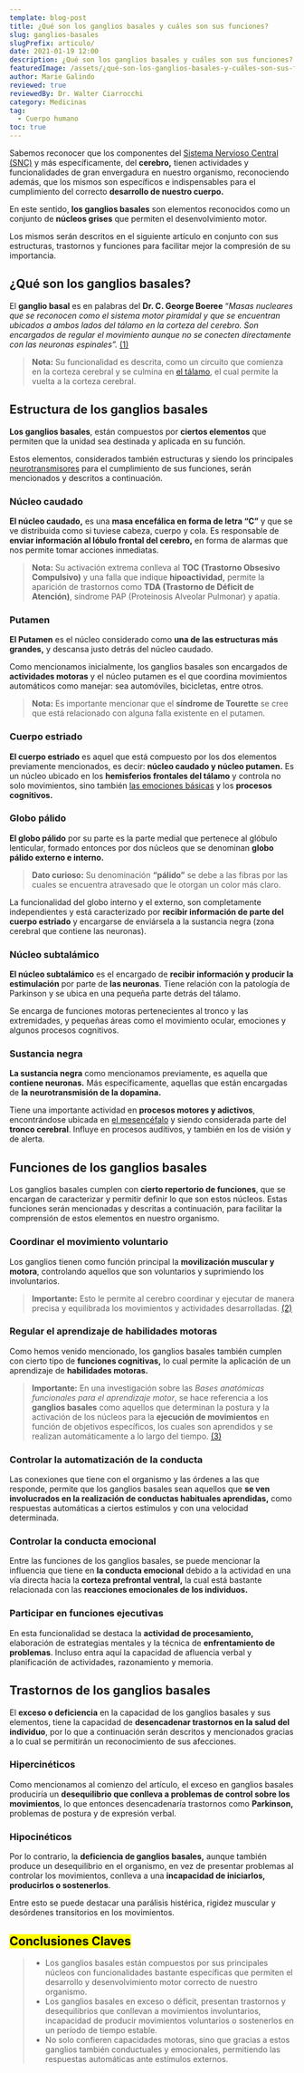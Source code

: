 ```yaml
---
template: blog-post
title: ¿Qué son los ganglios basales y cuáles son sus funciones?
slug: ganglios-basales
slugPrefix: articulo/
date: 2021-01-19 12:00
description: ¿Qué son los ganglios basales y cuáles son sus funciones?
featuredImage: /assets/¿qué-son-los-ganglios-basales-y-cuáles-son-sus-funciones_.jpg
author: Marie Galindo
reviewed: true
reviewedBy: Dr. Walter Ciarrocchi
category: Medicinas
tag:
  - Cuerpo humano
toc: true
---
```

<!--StartFragment-->

Sabemos reconocer que los componentes del [Sistema Nervioso Central (SNC)](https://tuinfosalud.com/articulos/partes-del-sistema-nervioso-central) y más específicamente, del **cerebro,** tienen actividades y funcionalidades de gran envergadura en nuestro organismo, reconociendo además, que los mismos son específicos e indispensables para el cumplimiento del correcto **desarrollo de nuestro cuerpo.**

En este sentido, **los ganglios basales** son elementos reconocidos como un conjunto de **núcleos grises** que permiten el desenvolvimiento motor.

Los mismos serán descritos en el siguiente artículo en conjunto con sus estructuras, trastornos y funciones para facilitar mejor la compresión de su importancia.

## ¿Qué son los ganglios basales?

El **ganglio basal** es en palabras del **Dr. C. George Boeree** “*Masas nucleares que se reconocen como el sistema motor piramidal y que se encuentran ubicados a ambos lados del tálamo en la corteza del cerebro. Son encargados de regular el movimiento aunque no se conecten directamente con las neuronas espinales”.* [(1)](http://webspace.ship.edu/cgboer/genesp/ganglios_basales.html)

> **Nota:** Su funcionalidad es descrita, como un circuito que comienza en la corteza cerebral y se culmina en [el tálamo](https://tuinfosalud.com/articulos/talamo), el cual permite la vuelta a la corteza cerebral.

## Estructura de los ganglios basales

**Los ganglios basales**, están compuestos por **ciertos elementos** que permiten que la unidad sea destinada y aplicada en su función.

Estos elementos, considerados también estructuras y siendo los principales [neurotransmisores](https://tuinfosalud.com/articulos/neurotransmisores) para el cumplimiento de sus funciones, serán mencionados y descritos a continuación.

### Núcleo caudado

**El núcleo caudado,** es una **masa encefálica en forma de letra “C”** y que se ve distribuida como si tuviese cabeza, cuerpo y cola. Es responsable de **enviar información al lóbulo frontal del cerebro,** en forma de alarmas que nos permite tomar acciones inmediatas.

> **Nota:** Su activación extrema conlleva al **TOC (Trastorno Obsesivo Compulsivo)** y una falla que indique **hipoactividad,** permite la aparición de trastornos como **TDA (Trastorno de Déficit de Atención)**, síndrome PAP (Proteinosis Alveolar Pulmonar) y apatía.

### Putamen

**El Putamen** es el núcleo considerado como **una de las estructuras más grandes,** y descansa justo detrás del núcleo caudado.

Como mencionamos inicialmente, los ganglios basales son encargados de **actividades motoras** y el núcleo putamen es el que coordina movimientos automáticos como manejar: sea automóviles, bicicletas, entre otros.

> **Nota:** Es importante mencionar que el **síndrome de Tourette** se cree que está relacionado con alguna falla existente en el putamen.

### Cuerpo estriado

**El cuerpo estriado** es aquel que está compuesto por los dos elementos previamente mencionados, es decir: **núcleo caudado y núcleo putamen.** Es un núcleo ubicado en los **hemisferios frontales del tálamo** y controla no solo movimientos, sino también [las emociones básicas](https://tuinfosalud.com/articulos/emociones-basicas) y los **procesos cognitivos.**

### Globo pálido

**El globo pálido** por su parte es la parte medial que pertenece al glóbulo lenticular, formado entonces por dos núcleos que se denominan **globo pálido externo e interno.**

> **Dato curioso:** Su denominación **“pálido”** se debe a las fibras por las cuales se encuentra atravesado que le otorgan un color más claro.

La funcionalidad del globo interno y el externo, son completamente independientes y está caracterizado por **recibir información de parte del cuerpo estriado** y encargarse de enviársela a la sustancia negra (zona cerebral que contiene las neuronas).

### Núcleo subtalámico

**El núcleo subtalámico** es el encargado de **recibir información y producir la estimulación** por parte de **las neuronas**. Tiene relación con la patología de Parkinson y se ubica en una pequeña parte detrás del tálamo.

Se encarga de funciones motoras pertenecientes al tronco y las extremidades, y pequeñas áreas como el movimiento ocular, emociones y algunos procesos cognitivos.

### Sustancia negra

**La sustancia negra** como mencionamos previamente, es aquella que **contiene neuronas.** Más específicamente, aquellas que están encargadas de **la neurotransmisión de la dopamina.**

Tiene una importante actividad en **procesos motores y adictivos**, encontrándose ubicada en [el mesencéfalo](https://tuinfosalud.com/articulos/mesencefalo) y siendo considerada parte del **tronco cerebral**. Influye en procesos auditivos, y también en los de visión y de alerta.

## Funciones de los ganglios basales

Los ganglios basales cumplen con **cierto repertorio de funciones**, que se encargan de caracterizar y permitir definir lo que son estos núcleos. Estas funciones serán mencionadas y descritas a continuación, para facilitar la comprensión de estos elementos en nuestro organismo.

### Coordinar el movimiento voluntario

Los ganglios tienen como función principal la **movilización muscular y motora**, controlando aquellos que son voluntarios y suprimiendo los involuntarios.

> **Importante:** Esto le permite al cerebro coordinar y ejecutar de manera precisa y equilibrada los movimientos y actividades desarrolladas. [(2)](https://accessmedicina.mhmedical.com/content.aspx?bookid=1501&sectionid=101806206)

### Regular el aprendizaje de habilidades motoras

Como hemos venido mencionado, los ganglios basales también cumplen con cierto tipo de **funciones cognitivas,** lo cual permite la aplicación de un aprendizaje de **habilidades motoras.**

> **Importante:** En una investigación sobre las *Bases anatómicas funcionales para el aprendizaje motor*, se hace referencia a los **ganglios basales** como aquellos que determinan la postura y la activación de los núcleos para la **ejecución de movimientos** en función de objetivos específicos, los cuales son aprendidos y se realizan automáticamente a lo largo del tiempo. [(3)](http://www.memoria.fahce.unlp.edu.ar/trab_eventos/ev.7289/ev.7289.pdf)

### Controlar la automatización de la conducta

Las conexiones que tiene con el organismo y las órdenes a las que responde, permite que los ganglios basales sean aquellos que **se ven involucrados en la realización de conductas habituales aprendidas,** como respuestas automáticas a ciertos estímulos y con una velocidad determinada.

### Controlar la conducta emocional

Entre las funciones de los ganglios basales, se puede mencionar la influencia que tiene en **la conducta emocional** debido a la actividad en una vía directa hacia la **corteza prefrontal ventral,** la cual está bastante relacionada con las **reacciones emocionales de los individuos.**

### Participar en funciones ejecutivas

En esta funcionalidad se destaca la **actividad de procesamiento,** elaboración de estrategias mentales y la técnica de **enfrentamiento de problemas**. Incluso entra aquí la capacidad de afluencia verbal y planificación de actividades, razonamiento y memoria.

## Trastornos de los ganglios basales

El **exceso o deficiencia** en la capacidad de los ganglios basales y sus elementos, tiene la capacidad de **desencadenar trastornos en la salud del individuo**, por lo que a continuación serán descritos y mencionados gracias a lo cual se permitirán un reconocimiento de sus afecciones.

### Hipercinéticos

Como mencionamos al comienzo del artículo, el exceso en ganglios basales produciría un **desequilibrio que conlleva a problemas de control sobre los movimientos**, lo que entonces desencadenaría trastornos como **Parkinson,** problemas de postura y de expresión verbal.

### Hipocinéticos

Por lo contrario, la **deficiencia de ganglios basales,** aunque también produce un desequilibrio en el organismo, en vez de presentar problemas al controlar los movimientos, conlleva a una **incapacidad de iniciarlos, producirlos o sostenerlos**.

Entre esto se puede destacar una parálisis histérica, rigidez muscular y desórdenes transitorios en los movimientos.

## <mark>Conclusiones Claves</mark>

> * Los ganglios basales están compuestos por sus principales núcleos con funcionalidades bastante específicas que permiten el desarrollo y desenvolvimiento motor correcto de nuestro organismo.
> * Los ganglios basales en exceso o déficit, presentan trastornos y desequilibrios que conllevan a movimientos involuntarios, incapacidad de producir movimientos voluntarios o sostenerlos en un período de tiempo estable.
> * No solo confieren capacidades motoras, sino que gracias a estos ganglios también conductuales y emocionales, permitiendo las respuestas automáticas ante estímulos externos.